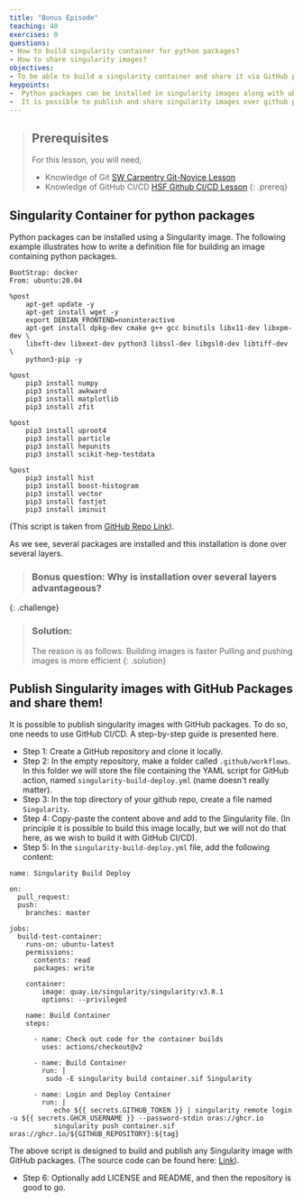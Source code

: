 ```yaml
---
title: "Bonus Episode"
teaching: 40
exercises: 0
questions:
- How to build singularity container for python packages?
- How to share singularity images?
objectives:
- To be able to build a singularity container and share it via GitHub packages
keypoints:
-  Python packages can be installed in singularity images along with ubuntu packages.
-  It is possible to publish and share singularity images over github packages.
---
```


> ## Prerequisites
> For this lesson, you will need,
> * Knowledge of Git [SW Carpentry Git-Novice Lesson](https://swcarpentry.github.io/git-novice/)
> * Knowledge of GitHub CI/CD [HSF Github CI/CD Lesson](https://github.com/hsf-training/hsf-training-cicd-github)
{: .prereq}

## Singularity Container for python packages

Python packages can be installed using a Singularity image. The following example illustrates how to write a definition file for building an image containing python packages.

```text
BootStrap: docker
From: ubuntu:20.04

%post
    apt-get update -y
    apt-get install wget -y
    export DEBIAN_FRONTEND=noninteractive
    apt-get install dpkg-dev cmake g++ gcc binutils libx11-dev libxpm-dev \
    libxft-dev libxext-dev python3 libssl-dev libgsl0-dev libtiff-dev \
    python3-pip -y

%post
    pip3 install numpy
    pip3 install awkward
    pip3 install matplotlib
    pip3 install zfit

%post
    pip3 install uproot4
    pip3 install particle
    pip3 install hepunits
    pip3 install scikit-hep-testdata

%post
    pip3 install hist
    pip3 install boost-histogram
    pip3 install vector
    pip3 install fastjet
    pip3 install iminuit
```
(This script is taken from [GitHub Repo Link](https://github.com/amanmdesai/singularity-scikit-hep)).


As we see, several packages are installed and this installation is done over several layers.


> ### Bonus question: Why is installation over several layers advantageous?
{: .challenge}

> ### Solution:
> The reason is as follows:
> Building images is faster
> Pulling and pushing images is more efficient
{: .solution}



## Publish Singularity images with GitHub Packages and share them!

It is possible to publish singularity images with GitHub packages. To do so, one needs to use GitHub CI/CD. A step-by-step guide is presented here.

* Step 1: Create a GitHub repository and clone it locally.
* Step 2: In the empty repository, make a folder called `.github/workflows`. In this folder we will store the file containing the YAML script for GitHub action, named `singularity-build-deploy.yml` (name doesn't really matter).
* Step 3: In the top directory of your github repo, create a file named `Singularity`.
* Step 4: Copy-paste the content above and add to the Singularity file. (In principle it is possible to build this image locally, but we will not do that here, as we wish to build it with GitHub CI/CD).
* Step 5: In the `singularity-build-deploy.yml` file, add the following content:

```text
name: Singularity Build Deploy

on:
  pull_request:
  push:
    branches: master

jobs:
  build-test-container:
    runs-on: ubuntu-latest
    permissions:
      contents: read
      packages: write

    container:
        image: quay.io/singularity/singularity:v3.8.1
        options: --privileged

    name: Build Container
    steps:

      - name: Check out code for the container builds
        uses: actions/checkout@v2

      - name: Build Container
        run: |
         sudo -E singularity build container.sif Singularity

      - name: Login and Deploy Container
        run: |
           echo ${{ secrets.GITHUB_TOKEN }} | singularity remote login -u ${{ secrets.GHCR_USERNAME }} --password-stdin oras://ghcr.io
           singularity push container.sif oras://ghcr.io/${GITHUB_REPOSITORY}:${tag}
```

The above script is designed to build and publish any Singularity image with GitHub packages.
(The source code can be found here: [Link](https://github.com/amanmdesai/hello-world-singularity)).

* Step 6: Optionally add LICENSE and README, and then the repository is good to go.
